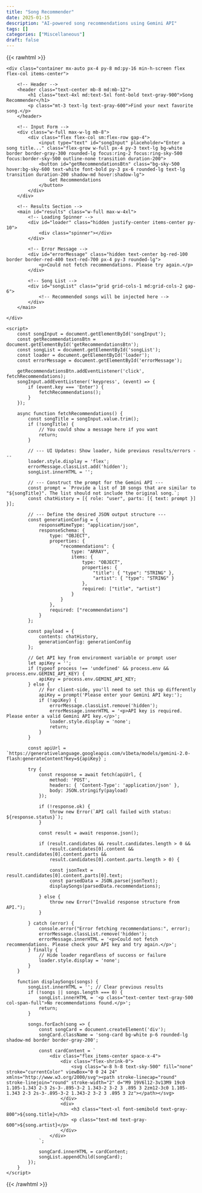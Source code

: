 ```yaml
---
title: "Song Recommender"
date: 2025-01-15
description: "AI-powered song recommendations using Gemini API"
tags: []
categories: ["Miscellaneous"]
draft: false
---
```


{{< rawhtml >}}
<!DOCTYPE html>
<html lang="en">
<head>
    <meta charset="UTF-8">
    <meta name="viewport" content="width=device-width, initial-scale=1.0">
    <title>Song Recommender</title>
    <script src="https://cdn.tailwindcss.com"></script>
    <link href="https://fonts.googleapis.com/css2?family=Inter:wght@400;500;600;700&display=swap" rel="stylesheet">
    <style>
        body {
            font-family: 'Inter', sans-serif;
        }
        .song-card {
            transition: transform 0.2s ease-in-out, box-shadow 0.2s ease-in-out;
        }
        .song-card:hover {
            transform: translateY(-4px);
            box-shadow: 0 10px 15px -3px rgba(0, 0, 0, 0.1), 0 4px 6px -2px rgba(0, 0, 0, 0.05);
        }
        /* Simple spinner animation */
        .spinner {
            border: 4px solid rgba(0, 0, 0, 0.1);
            width: 36px;
            height: 36px;
            border-radius: 50%;
            border-left-color: #0ea5e9; /* sky-500 */
            animation: spin 1s ease infinite;
        }
        @keyframes spin {
            0% { transform: rotate(0deg); }
            100% { transform: rotate(360deg); }
        }
    </style>
</head>
<body class="bg-gray-50 text-gray-800">

    <div class="container mx-auto px-4 py-8 md:py-16 min-h-screen flex flex-col items-center">
        
        <!-- Header -->
        <header class="text-center mb-8 md:mb-12">
            <h1 class="text-4xl md:text-5xl font-bold text-gray-900">Song Recommender</h1>
            <p class="mt-3 text-lg text-gray-600">Find your next favorite song.</p>
        </header>

        <!-- Input Form -->
        <div class="w-full max-w-lg mb-8">
            <div class="flex flex-col sm:flex-row gap-4">
                <input type="text" id="songInput" placeholder="Enter a song title..." class="flex-grow w-full px-4 py-3 text-lg bg-white border border-gray-300 rounded-lg focus:ring-2 focus:ring-sky-500 focus:border-sky-500 outline-none transition duration-200">
                <button id="getRecommendationsBtn" class="bg-sky-500 hover:bg-sky-600 text-white font-bold py-3 px-6 rounded-lg text-lg transition duration-200 shadow-md hover:shadow-lg">
                    Get Recommendations
                </button>
            </div>
        </div>

        <!-- Results Section -->
        <main id="results" class="w-full max-w-4xl">
            <!-- Loading Spinner -->
            <div id="loader" class="hidden justify-center items-center py-10">
                <div class="spinner"></div>
            </div>

            <!-- Error Message -->
            <div id="errorMessage" class="hidden text-center bg-red-100 border border-red-400 text-red-700 px-4 py-3 rounded-lg">
                <p>Could not fetch recommendations. Please try again.</p>
            </div>

            <!-- Song List -->
            <div id="songList" class="grid grid-cols-1 md:grid-cols-2 gap-6">
                <!-- Recommended songs will be injected here -->
            </div>
        </main>
        
    </div>

    <script>
        const songInput = document.getElementById('songInput');
        const getRecommendationsBtn = document.getElementById('getRecommendationsBtn');
        const songList = document.getElementById('songList');
        const loader = document.getElementById('loader');
        const errorMessage = document.getElementById('errorMessage');

        getRecommendationsBtn.addEventListener('click', fetchRecommendations);
        songInput.addEventListener('keypress', (event) => {
            if (event.key === 'Enter') {
                fetchRecommendations();
            }
        });

        async function fetchRecommendations() {
            const songTitle = songInput.value.trim();
            if (!songTitle) {
                // You could show a message here if you want
                return;
            }

            // --- UI Updates: Show loader, hide previous results/errors ---
            loader.style.display = 'flex';
            errorMessage.classList.add('hidden');
            songList.innerHTML = '';

            // --- Construct the prompt for the Gemini API ---
            const prompt = `Provide a list of 10 songs that are similar to "${songTitle}". The list should not include the original song.`;
            const chatHistory = [{ role: "user", parts: [{ text: prompt }] }];

            // --- Define the desired JSON output structure ---
            const generationConfig = {
                responseMimeType: "application/json",
                responseSchema: {
                    type: "OBJECT",
                    properties: {
                        "recommendations": {
                            type: "ARRAY",
                            items: {
                                type: "OBJECT",
                                properties: {
                                    "title": { "type": "STRING" },
                                    "artist": { "type": "STRING" }
                                },
                                required: ["title", "artist"]
                            }
                        }
                    },
                    required: ["recommendations"]
                }
            };
            
            const payload = {
                contents: chatHistory,
                generationConfig: generationConfig
            };

            // Get API key from environment variable or prompt user
            let apiKey = '';
            if (typeof process !== 'undefined' && process.env && process.env.GEMINI_API_KEY) {
                apiKey = process.env.GEMINI_API_KEY;
            } else {
                // For client-side, you'll need to set this up differently
                apiKey = prompt('Please enter your Gemini API key:');
                if (!apiKey) {
                    errorMessage.classList.remove('hidden');
                    errorMessage.innerHTML = '<p>API key is required. Please enter a valid Gemini API key.</p>';
                    loader.style.display = 'none';
                    return;
                }
            }

            const apiUrl = `https://generativelanguage.googleapis.com/v1beta/models/gemini-2.0-flash:generateContent?key=${apiKey}`;

            try {
                const response = await fetch(apiUrl, {
                    method: 'POST',
                    headers: { 'Content-Type': 'application/json' },
                    body: JSON.stringify(payload)
                });

                if (!response.ok) {
                    throw new Error(`API call failed with status: ${response.status}`);
                }

                const result = await response.json();
                
                if (result.candidates && result.candidates.length > 0 &&
                    result.candidates[0].content && result.candidates[0].content.parts &&
                    result.candidates[0].content.parts.length > 0) {
                    
                    const jsonText = result.candidates[0].content.parts[0].text;
                    const parsedData = JSON.parse(jsonText);
                    displaySongs(parsedData.recommendations);

                } else {
                    throw new Error("Invalid response structure from API.");
                }

            } catch (error) {
                console.error("Error fetching recommendations:", error);
                errorMessage.classList.remove('hidden');
                errorMessage.innerHTML = '<p>Could not fetch recommendations. Please check your API key and try again.</p>';
            } finally {
                // Hide loader regardless of success or failure
                loader.style.display = 'none';
            }
        }

        function displaySongs(songs) {
            songList.innerHTML = ''; // Clear previous results
            if (!songs || songs.length === 0) {
                songList.innerHTML = '<p class="text-center text-gray-500 col-span-full">No recommendations found.</p>';
                return;
            }

            songs.forEach(song => {
                const songCard = document.createElement('div');
                songCard.className = 'song-card bg-white p-6 rounded-lg shadow-md border border-gray-200';
                
                const cardContent = `
                    <div class="flex items-center space-x-4">
                        <div class="flex-shrink-0">
                            <svg class="w-8 h-8 text-sky-500" fill="none" stroke="currentColor" viewBox="0 0 24 24" xmlns="http://www.w3.org/2000/svg"><path stroke-linecap="round" stroke-linejoin="round" stroke-width="2" d="M9 19V6l12-3v13M9 19c0 1.105-1.343 2-3 2s-3-.895-3-2 1.343-2 3-2 3 .895 3 2zm12-3c0 1.105-1.343 2-3 2s-3-.895-3-2 1.343-2 3-2 3 .895 3 2z"></path></svg>
                        </div>
                        <div>
                            <h3 class="text-xl font-semibold text-gray-800">${song.title}</h3>
                            <p class="text-md text-gray-600">${song.artist}</p>
                        </div>
                    </div>
                `;
                
                songCard.innerHTML = cardContent;
                songList.appendChild(songCard);
            });
        }
    </script>
</body>
</html>
{{< /rawhtml >}} 